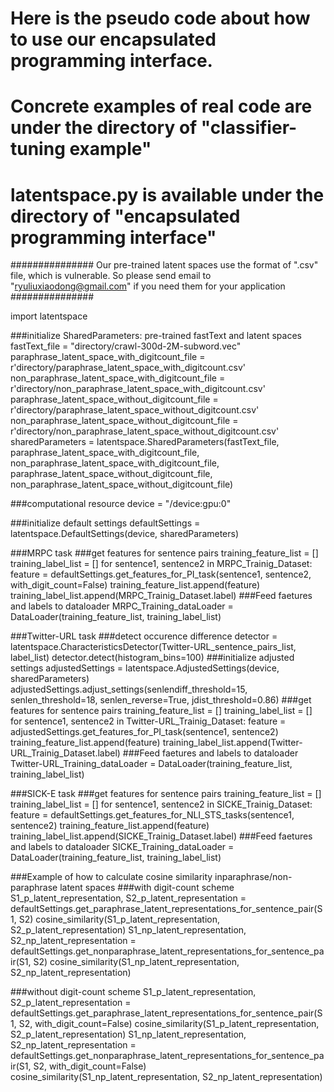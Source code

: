 # Here is the pseudo code about how to use our encapsulated programming interface.
# Concrete examples of real code are under the directory of "classifier-tuning example"
# latentspace.py is available under the directory of "encapsulated programming interface"

###############
Our pre-trained latent spaces use the format of ".csv" file, which is vulnerable. So please send email to "ryuliuxiaodong@gmail.com" if you need them for your application
###############


import latentspace

###initialize SharedParameters: pre-trained fastText and latent spaces
    fastText_file = "directory/crawl-300d-2M-subword.vec"
    paraphrase_latent_space_with_digitcount_file = r'directory/paraphrase_latent_space_with_digitcount.csv'
    non_paraphrase_latent_space_with_digitcount_file = r'directory/non_paraphrase_latent_space_with_digitcount.csv'
    paraphrase_latent_space_without_digitcount_file = r'directory/paraphrase_latent_space_without_digitcount.csv'
    non_paraphrase_latent_space_without_digitcount_file = r'directory/non_paraphrase_latent_space_without_digitcount.csv'
    sharedParameters = latentspace.SharedParameters(fastText_file, 
                                                    paraphrase_latent_space_with_digitcount_file,
                                                    non_paraphrase_latent_space_with_digitcount_file,
                                                    paraphrase_latent_space_without_digitcount_file,
                                                    non_paraphrase_latent_space_without_digitcount_file)
                                                    
                                                    
###computational resource
device = "/device:gpu:0"


###initialize default settings
defaultSettings = latentspace.DefaultSettings(device, sharedParameters)


###MRPC task
###get features for sentence pairs
training_feature_list = []
training_label_list = []
for sentence1, sentence2 in MRPC_Trainig_Dataset:
    feature = defaultSettings.get_features_for_PI_task(sentence1, sentence2, with_digit_count=False)
    training_feature_list.append(feature)
    training_label_list.append(MRPC_Trainig_Dataset.label)
###Feed faetures and labels to dataloader
MRPC_Training_dataLoader = DataLoader(training_feature_list, training_label_list)

###Twitter-URL task
###detect occurence difference
detector = latentspace.CharacteristicsDetector(Twitter-URL_sentence_pairs_list, label_list)
detector.detect(histogram_bins=100)
###initialize adjusted settings
adjustedSettings = latentspace.AdjustedSettings(device, sharedParameters)
adjustedSettings.adjust_settings(senlendiff_threshold=15, senlen_threshold=18, senlen_reverse=True, jdist_threshold=0.86)
###get features for sentence pairs
training_feature_list = []
training_label_list = []
for sentence1, sentence2 in Twitter-URL_Trainig_Dataset:
    feature = adjustedSettings.get_features_for_PI_task(sentence1, sentence2)
    training_feature_list.append(feature)
    training_label_list.append(Twitter-URL_Trainig_Dataset.label)
###Feed faetures and labels to dataloader
Twitter-URL_Training_dataLoader = DataLoader(training_feature_list, training_label_list)

###SICK-E task
###get features for sentence pairs
training_feature_list = []
training_label_list = []
for sentence1, sentence2 in SICKE_Trainig_Dataset:
    feature = defaultSettings.get_features_for_NLI_STS_tasks(sentence1, sentence2)
    training_feature_list.append(feature)
    training_label_list.append(SICKE_Trainig_Dataset.label)
###Feed faetures and labels to dataloader
SICKE_Training_dataLoader = DataLoader(training_feature_list, training_label_list)

###Example of how to calculate cosine similarity inparaphrase/non-paraphrase latent spaces
###with digit-count scheme
S1_p_latent_representation, S2_p_latent_representation = defaultSettings.get_paraphrase_latent_representations_for_sentence_pair(S1, S2)
cosine_similarity(S1_p_latent_representation, S2_p_latent_representation)
S1_np_latent_representation, S2_np_latent_representation = defaultSettings.get_nonparaphrase_latent_representations_for_sentence_pair(S1, S2)
cosine_similarity(S1_np_latent_representation, S2_np_latent_representation)

###without digit-count scheme
S1_p_latent_representation, S2_p_latent_representation = defaultSettings.get_paraphrase_latent_representations_for_sentence_pair(S1, S2, with_digit_count=False)
cosine_similarity(S1_p_latent_representation, S2_p_latent_representation)
S1_np_latent_representation, S2_np_latent_representation = defaultSettings.get_nonparaphrase_latent_representations_for_sentence_pair(S1, S2, with_digit_count=False)
cosine_similarity(S1_np_latent_representation, S2_np_latent_representation)
